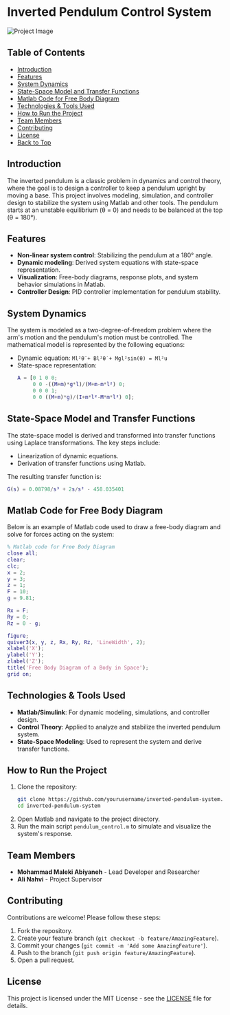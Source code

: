 # Inverted Pendulum Control System

![Project Image](#) <!-- Placeholder for project image -->

## Table of Contents
- [Introduction](#introduction)
- [Features](#features)
- [System Dynamics](#system-dynamics)
- [State-Space Model and Transfer Functions](#state-space-model-and-transfer-functions)
- [Matlab Code for Free Body Diagram](#matlab-code-for-free-body-diagram)
- [Technologies & Tools Used](#technologies--tools-used)
- [How to Run the Project](#how-to-run-the-project)
- [Team Members](#team-members)
- [Contributing](#contributing)
- [License](#license)
- [Back to Top](#) <!-- Placeholder for back to top -->

## Introduction
The inverted pendulum is a classic problem in dynamics and control theory, where the goal is to design a controller to keep a pendulum upright by moving a base. This project involves modeling, simulation, and controller design to stabilize the system using Matlab and other tools. The pendulum starts at an unstable equilibrium (θ = 0) and needs to be balanced at the top (θ = 180°).

## Features
- **Non-linear system control**: Stabilizing the pendulum at a 180° angle.
- **Dynamic modeling**: Derived system equations with state-space representation.
- **Visualization**: Free-body diagrams, response plots, and system behavior simulations in Matlab.
- **Controller Design**: PID controller implementation for pendulum stability.

## System Dynamics
The system is modeled as a two-degree-of-freedom problem where the arm's motion and the pendulum's motion must be controlled. The mathematical model is represented by the following equations:
- Dynamic equation: `Ml²θ̈ + Bl²θ̇ + Mgl²sin(θ) = Ml²u`
- State-space representation:
  ```matlab
  A = [0 1 0 0;
       0 0 -((M+m)*g*l)/(M+m-m*l²) 0;
       0 0 0 1;
       0 0 ((M+m)*g)/(I+m*l²-M*m*l²) 0];
  ```

## State-Space Model and Transfer Functions
The state-space model is derived and transformed into transfer functions using Laplace transformations. The key steps include:
- Linearization of dynamic equations.
- Derivation of transfer functions using Matlab.

The resulting transfer function is:
```matlab
G(s) = 0.08798/s³ + 2s/s² - 458.035401
```

## Matlab Code for Free Body Diagram
Below is an example of Matlab code used to draw a free-body diagram and solve for forces acting on the system:
```matlab
% Matlab code for Free Body Diagram
close all;
clear;
clc;
x = 2;
y = 3;
z = 1;
F = 10;
g = 9.81;

Rx = F;
Ry = 0;
Rz = 0 - g;

figure;
quiver3(x, y, z, Rx, Ry, Rz, 'LineWidth', 2);
xlabel('X');
ylabel('Y');
zlabel('Z');
title('Free Body Diagram of a Body in Space');
grid on;
```

## Technologies & Tools Used
- **Matlab/Simulink**: For dynamic modeling, simulations, and controller design.
- **Control Theory**: Applied to analyze and stabilize the inverted pendulum system.
- **State-Space Modeling**: Used to represent the system and derive transfer functions.
  
## How to Run the Project
1. Clone the repository:
   ```bash
   git clone https://github.com/yourusername/inverted-pendulum-system.git
   cd inverted-pendulum-system
   ```
2. Open Matlab and navigate to the project directory.
3. Run the main script `pendulum_control.m` to simulate and visualize the system's response.

## Team Members
- **Mohammad Maleki Abiyaneh** - Lead Developer and Researcher
- **Ali Nahvi** - Project Supervisor

## Contributing
Contributions are welcome! Please follow these steps:
1. Fork the repository.
2. Create your feature branch (`git checkout -b feature/AmazingFeature`).
3. Commit your changes (`git commit -m 'Add some AmazingFeature'`).
4. Push to the branch (`git push origin feature/AmazingFeature`).
5. Open a pull request.

## License
This project is licensed under the MIT License - see the [LICENSE](LICENSE) file for details.

